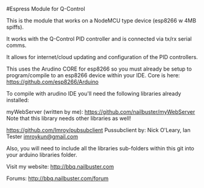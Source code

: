 
#Espress Module for Q-Control

This is the module that works on a NodeMCU type device (esp8266 w 4MB spiffs).

It works with the Q-Control PID controller and is connected via tx/rx serial comms.

It allows for internet/cloud updating and configuration of the PID controllers.

This uses the Arudino CORE for esp8266 so you must already be setup to program/compile to an esp8266 device within your IDE.  Core is here:  https://github.com/esp8266/Arduino

To compile with arudino IDE you'll need the following libraries already installed:

myWebServer (written by me): https://github.com/nailbuster/myWebServer Note that this library needs other libraries as well!

https://github.com/Imroy/pubsubclient Pussubclient by: Nick O'Leary, Ian Tester imroykun@gmail.com

Also,  you will need to include all the libraries sub-folders within this git into your arduino libraries folder.

Visit my website:  http://bbq.nailbuster.com

Forums:  http://bbq.nailbuster.com/forum

